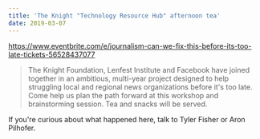 ```yaml
---
title: 'The Knight "Technology Resource Hub" afternoon tea'
date: 2019-03-07
---
```


https://www.eventbrite.com/e/journalism-can-we-fix-this-before-its-too-late-tickets-56528437077

> The Knight Foundation, Lenfest Institute and Facebook have joined together in an ambitious, multi-year project designed to help struggling local and regional news organizations before it's too late. Come help us plan the path forward at this workshop and brainstorming session. Tea and snacks will be served.

If you're curious about what happened here, talk to Tyler Fisher or Aron Pilhofer.
